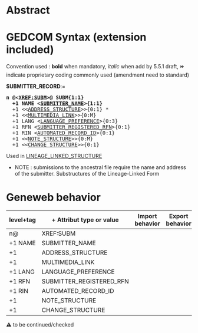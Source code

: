 ﻿# Abstract

# GEDCOM Syntax (extension included)
Convention used : **bold** when mandatory, _italic_ when add by 5.5.1 draft, &#x23E9; indicate proprietary coding commonly used (amendment need to standard)<br />

**SUBMITTER_RECORD**:=
<pre>
<b>n @&lt;<a href=Ged.XREF_SUBM>XREF:SUBM</a>&gt;@ SUBM{1:1}</b>
<b>  +1 NAME &lt;<a href=Ged.SUBMITTER_NAME>SUBMITTER_NAME</a>&gt;{1:1}</b>
  +1 &lt;&lt;<a href=Ged.ADDRESS_STRUCTURE>ADDRESS_STRUCTURE</a>&gt;&gt;{0:1} *
  +1 &lt;&lt;<a href=Ged.MULTIMEDIA_LINK>MULTIMEDIA_LINK</a>&gt;&gt;{0:M}
  +1 LANG &lt;<a href=Ged.LANGUAGE_PREFERENCE>LANGUAGE_PREFERENCE</a>&gt;{0:3}
  +1 RFN &lt;<a href=Ged.SUBMITTER_REGISTERED_RFN>SUBMITTER_REGISTERED_RFN</a>&gt;{0:1}
  +1 RIN &lt;<a href=Ged.AUTOMATED_RECORD_ID>AUTOMATED_RECORD_ID</a>&gt;{0:1}
  +1 &lt;&lt;<a href=Ged.NOTE_STRUCTURE>NOTE_STRUCTURE</a>&gt;&gt;{0:M}
  +1 &lt;&lt;<a href=Ged.CHANGE_STRUCTURE>CHANGE_STRUCTURE</a>&gt;&gt;{0:1}
</pre>
Used in <a href=Ged.LINEAGE_LINKED_STRUCTURE>LINEAGE_LINKED_STRUCTURE</a><br />


* NOTE : submissions to the ancestral file require the name and address of the submitter.
Substructures of the Lineage-Linked Form
# Geneweb behavior

level+tag  | + Attribut type or value | Import behavior | Export behavior  | Comment 
---------- | ------------- | :---------------: | :-----------------:| -----------
n@ | XREF:SUBM | | |
+1 NAME | SUBMITTER_NAME | | |
+1 | ADDRESS_STRUCTURE | | |
+1 | MULTIMEDIA_LINK | | |
+1 LANG | LANGUAGE_PREFERENCE | | |
+1 RFN | SUBMITTER_REGISTERED_RFN | | |
+1 RIN | AUTOMATED_RECORD_ID | | |
+1 | NOTE_STRUCTURE | | |
+1 | CHANGE_STRUCTURE | | |

:warning: to be continued/checked

